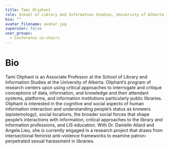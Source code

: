 ```yaml
---
title: Tami Oliphant
role: School of Library and Information Studies, University of Alberta
bio: ""
avatar_filename: avatar.jpg
superuser: false
user_groups:
  - Conference co-chairs
---
```

# Bio
Tami Oliphant is an Associate Professor at the School of Library and Information Studies at the University of Alberta. Oliphant’s program of research centers upon using critical approaches to interrogate and critique conceptions of data, information, and knowledge and their attendant systems, platforms, and information institutions particularly public libraries. Oliphant is interested in the cognitive and social aspects of human information interaction and understanding people’s status as knowers (epistemology), social locations, the broader social forces that shape people’s interactions with information, critical approaches to the library and information professions, and LIS education. With Dr. Danielle Allard and Angela Lieu, she is currently engaged in a research project that draws from intersectional feminist anti-violence frameworks to examine patron-perpetrated sexual harassment in libraries.